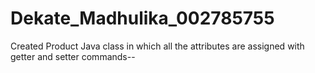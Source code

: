 # Dekate_Madhulika_002785755

Created Product Java class in which all the attributes are assigned with getter and setter commands--
